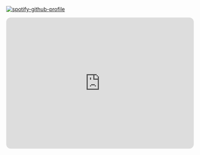[![spotify-github-profile](https://spotify-github-profile.vercel.app/api/view?uid=31lmxkd2hzdcpunhfucjvmmh5epy&cover_image=true&theme=default&show_offline=false&background_color=3b0c73&interchange=true&bar_color=53b14f&bar_color_cover=false)](https://github.com/kittinan/spotify-github-profile)


<iframe style="border-radius:12px" src="https://open.spotify.com/embed/track/7sVbKoBdhXtYCEOO6qC1SN?utm_source=generator" width="100%" height="352" frameBorder="0" allowfullscreen="" allow="autoplay; clipboard-write; encrypted-media; fullscreen; picture-in-picture" loading="lazy"></iframe>
